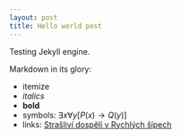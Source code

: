 ```yaml
---
layout: post
title: Hello world post
---
```


Testing Jekyll engine.

Markdown in its glory:

- itemize
- *italics*
- **bold**
- symbols: $\exists x\forall y[P(x) \rightarrow Q(y)]$
- links: [Strašliví dospělí v Rychlých šípech](https://www.sarden.cz/2013-02-15-0005/literatura-straslivi-dospeli-v-rychlych-sipech)
